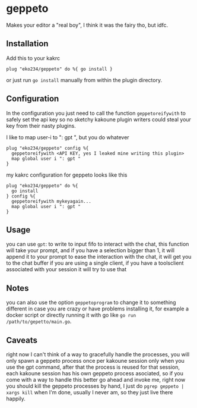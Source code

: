 # geppeto
Makes your editor a "real boy", I think it was the fairy tho, but idfc.

## Installation
Add this to your kakrc
``` kak
plug "eko234/geppeto" do %{ go install }
```
or just run `go install` manually from within the plugin directory.

## Configuration
In the configuration you just need to call the function `geppetoreifywith`
to safely set the api key so no sketchy kakoune plugin writers could steal your
key from their nasty plugins.

I like to map user-i to ": gpt ", but you do whatever
``` kak
plug "eko234/geppeto" config %{
  geppetoreifywith <API KEY, yes I leaked mine writing this plugin>
  map global user i ": gpt "
}
```
my kakrc configuration for geppeto looks like this

``` kak
plug "eko234/geppeto" do %{
  go install
} config %{
  geppetoreifywith mykeyagain...
  map global user i ": gpt "
}
```

## Usage
you can use `gpt`: to write to input fifo to interact with the chat, this function will take your prompt, and if you have a selection bigger than 1, it will append it to your prompt to ease the interaction with the chat, it will get you to the chat buffer if you are using a single client, if you have a toolsclient associated with your session it will try to use
that

## Notes
you can also use the option `geppetoprogram` to change it to something different in case you are crazy or have problems installing it, for example a docker script or
directly running it with go like `go run /path/to/gepetto/main.go`.

## Caveats
right now I can't think of a way to gracefully handle the processes, you will only spawn a geppeto process once per kakoune session only when you use the gpt command, after that
the process is reused for that session, each kakoune session has his own geppeto process asociated, so if you come with a way to handle this better go ahead and invoke me, right
now you should kill the geppeto processes by hand, I just do `pgrep geppeto | xargs kill` when I'm done, usually I never am, so they just live there happily.
